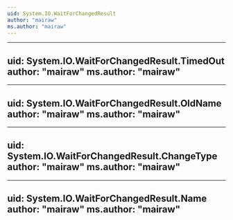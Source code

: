 ```yaml
---
uid: System.IO.WaitForChangedResult
author: "mairaw"
ms.author: "mairaw"
---
```


---
uid: System.IO.WaitForChangedResult.TimedOut
author: "mairaw"
ms.author: "mairaw"
---

---
uid: System.IO.WaitForChangedResult.OldName
author: "mairaw"
ms.author: "mairaw"
---

---
uid: System.IO.WaitForChangedResult.ChangeType
author: "mairaw"
ms.author: "mairaw"
---

---
uid: System.IO.WaitForChangedResult.Name
author: "mairaw"
ms.author: "mairaw"
---

